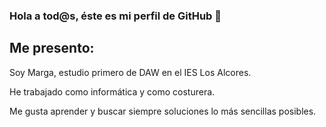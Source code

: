 ### Hola a tod@s, éste es mi perfil de GitHub 👋

## Me presento:

Soy Marga, estudio primero de DAW en el IES Los Alcores. 

He trabajado como informática y como costurera.

Me gusta aprender y buscar siempre soluciones lo más sencillas posibles.

<!--
**marga090/marga090** is a ✨ _special_ ✨ repository because its `README.md` (this file) appears on your GitHub profile.

Here are some ideas to get you started:

- 🔭 I’m currently working on ...
- 🌱 I’m currently learning ...
- 👯 I’m looking to collaborate on ...
- 🤔 I’m looking for help with ...
- 💬 Ask me about ...
- 📫 How to reach me: ...
- 😄 Pronouns: ...
- ⚡ Fun fact: ...
-->
